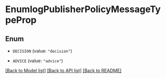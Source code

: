 # EnumlogPublisherPolicyMessageTypeProp

## Enum


* `DECISION` (value: `"decision"`)

* `ADVICE` (value: `"advice"`)


[[Back to Model list]](../README.md#documentation-for-models) [[Back to API list]](../README.md#documentation-for-api-endpoints) [[Back to README]](../README.md)


